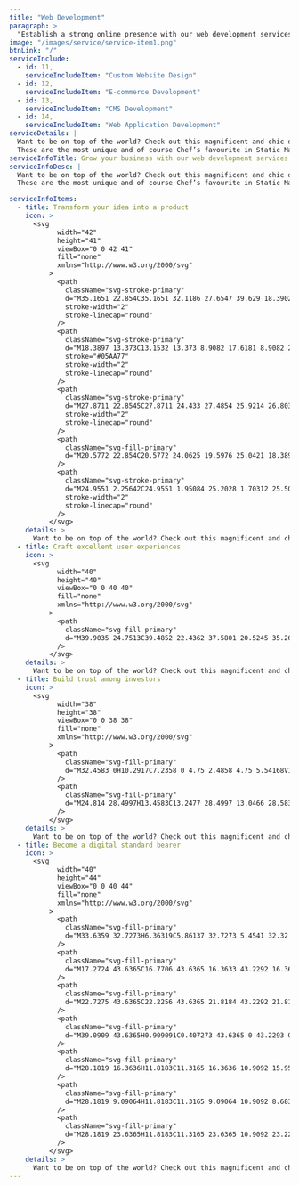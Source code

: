 ```yaml
---
title: "Web Development"
paragraph: >
  "Establish a strong online presence with our web development services. Our team delivers high-quality results, from custom website design to e-commerce solutions, using the latest technology."
image: "/images/service/service-item1.png"
btnLink: "/"
serviceInclude:
  - id: 11,
    serviceIncludeItem: "Custom Website Design"
  - id: 12,
    serviceIncludeItem: "E-commerce Development"
  - id: 13,
    serviceIncludeItem: "CMS Development"
  - id: 14,
    serviceIncludeItem: "Web Application Development"
serviceDetails: |
  Want to be on top of the world? Check out this magnificent and chic diamond collection!
  These are the most unique and of course Chef’s favourite in Static Mania. Please click View More to explore all the mouth-watering variations.
serviceInfoTitle: Grow your business with our web development services
serviceInfoDesc: |
  Want to be on top of the world? Check out this magnificent and chic diamond collection!
  These are the most unique and of course Chef’s favourite in Static Mania. Please click View More to explore all the mouth-watering variations.

serviceInfoItems:
  - title: Transform your idea into a product
    icon: >
      <svg
            width="42"
            height="41"
            viewBox="0 0 42 41"
            fill="none"
            xmlns="http://www.w3.org/2000/svg"
          >
            <path
              className="svg-stroke-primary"
              d="M35.1651 22.854C35.1651 32.1186 27.6547 39.629 18.3902 39.629C9.12563 39.629 1.61523 32.1186 1.61523 22.854C1.61523 13.5895 9.12563 6.0791 18.3902 6.0791"
              stroke-width="2"
              stroke-linecap="round"
            />
            <path
              className="svg-stroke-primary"
              d="M18.3897 13.373C13.1532 13.373 8.9082 17.6181 8.9082 22.8545C8.9082 28.091 13.1532 32.336 18.3897 32.336C18.8857 32.336 19.3729 32.2979 19.8484 32.2245"
              stroke="#05AA77"
              stroke-width="2"
              stroke-linecap="round"
            />
            <path
              className="svg-stroke-primary"
              d="M27.8711 22.8545C27.8711 24.433 27.4854 25.9214 26.803 27.2306"
              stroke-width="2"
              stroke-linecap="round"
            />
            <path
              className="svg-fill-primary"
              d="M20.5772 22.854C20.5772 24.0625 19.5976 25.0421 18.3892 25.0421C17.1808 25.0421 16.2012 24.0625 16.2012 22.854C16.2012 21.6456 17.1808 20.666 18.3892 20.666C19.0826 20.666 19.7007 20.9886 20.1016 21.4918C20.3993 21.8656 20.5772 22.339 20.5772 22.854Z"
            />
            <path
              className="svg-stroke-primary"
              d="M24.9551 2.25642C24.9551 1.95084 25.2028 1.70312 25.5084 1.70312H26.9168C34.6951 1.70312 41.0007 8.0087 41.0007 15.787V15.787C41.0007 16.0648 40.7755 16.29 40.4977 16.29H25.9551C25.4028 16.29 24.9551 15.8423 24.9551 15.29V2.25642Z"
              stroke-width="2"
              stroke-linecap="round"
            />
          </svg>
    details: >
      Want to be on top of the world? Check out this magnificent and chic diamond collection!These are the most unique and of course Chef’s favourite in Static Mania.
  - title: Craft excellent user experiences
    icon: >
      <svg
            width="40"
            height="40"
            viewBox="0 0 40 40"
            fill="none"
            xmlns="http://www.w3.org/2000/svg"
          >
            <path
              className="svg-fill-primary"
              d="M39.9035 24.7513C39.4852 22.4362 37.5801 20.5245 35.2683 20.0994C32.7698 19.6428 30.3481 20.7561 29.0997 22.9412C28.963 23.1812 28.698 23.3312 28.3396 23.3312C28.338 23.3312 28.3363 23.3312 28.3346 23.3312V15.8309C28.3346 13.5324 26.4645 11.664 24.1678 11.664L16.6674 11.6624C16.6674 11.3524 16.8458 11.0207 17.0891 10.879C18.8859 9.83895 20.001 7.90386 20.001 5.8304C20.001 4.09696 19.2376 2.4636 17.9075 1.35355C16.5758 0.240133 14.8241 -0.214888 13.089 0.0951266C10.7739 0.511787 8.86042 2.41688 8.4354 4.73035C7.97702 7.22711 9.09044 9.64894 11.2772 10.899C11.5006 11.0257 11.6672 11.354 11.6672 11.664H4.16684C1.87009 11.664 0 13.5324 0 15.8309V35.8318C0 38.1303 1.87009 39.9987 4.16684 39.9987H11.6672C12.5856 39.9987 13.3339 39.252 13.3339 38.262C13.3339 37.3753 12.8623 36.5535 12.1039 36.1202C10.5421 35.2268 9.74539 33.4917 10.0754 31.7C10.3771 30.0549 11.7388 28.6999 13.3839 28.4032C14.6473 28.1698 15.8724 28.4932 16.8374 29.2982C17.7891 30.0949 18.3342 31.26 18.3342 32.4984C18.3342 33.9801 17.5358 35.3619 16.2507 36.1069C15.4807 36.5569 15.0006 37.382 15.0006 38.332C15.0006 39.2521 15.749 39.9988 16.6674 39.9988H24.1677C26.4645 39.9988 28.3346 38.1303 28.3346 35.8319L28.4046 28.3316C28.6979 28.3316 28.9646 28.4899 29.118 28.7549C30.1596 30.55 32.0947 31.6651 34.1682 31.6651C35.9016 31.6651 37.535 30.9017 38.6468 29.5716C39.7585 28.2398 40.2169 26.483 39.9035 24.7513ZM37.3668 28.5015C36.5718 29.4532 35.4067 29.9982 34.1683 29.9982C32.6866 29.9982 31.3048 29.1998 30.5597 27.9181C30.1131 27.1447 29.2863 26.6647 28.3346 26.6647C27.4162 26.6647 26.6679 27.4114 26.6679 28.3314V35.8318C26.6679 37.2102 25.5462 38.3319 24.1678 38.3319L16.6674 38.2619C16.6674 37.9669 16.8258 37.7002 17.0891 37.5468C18.8859 36.5069 20.001 34.5718 20.001 32.4983C20.001 30.7649 19.2376 29.1315 17.9059 28.0215C16.8474 27.1364 15.5241 26.6664 14.1557 26.6664C13.8007 26.6664 13.444 26.6998 13.0856 26.763C10.7722 27.1797 8.85878 29.0848 8.43376 31.3966C7.97538 33.8951 9.08879 36.3169 11.2755 37.5669C11.5172 37.7036 11.6672 37.9703 11.6672 38.332H4.16684C2.78841 38.332 1.66672 37.2103 1.66672 35.8318V15.8309C1.66672 14.4525 2.78841 13.3308 4.16684 13.3308H11.6672C12.5839 13.3308 13.3323 12.5841 13.3356 11.664C13.3356 10.7474 12.8506 9.87895 12.1022 9.45229C10.5405 8.55889 9.74547 6.82381 10.0738 5.03208C10.3771 3.387 11.7372 2.03194 13.3839 1.73528C14.6473 1.50191 15.8724 1.82529 16.8374 2.63033C17.7891 3.427 18.3342 4.59206 18.3342 5.83048C18.3342 7.31219 17.5375 8.69398 16.2524 9.43901C15.4924 9.88239 15.0007 10.7541 15.0007 11.6641C15.0007 12.5842 15.7491 13.3308 16.6674 13.3308H24.1678C25.5462 13.3308 26.6679 14.4525 26.6679 15.831V23.3313C26.6679 24.2514 27.4163 24.998 28.4046 25.0014C29.293 25.0014 30.1147 24.5297 30.5481 23.7697C31.4398 22.2063 33.1766 21.3996 34.9683 21.7412C36.6118 22.0413 37.9668 23.403 38.2635 25.048C38.4918 26.3114 38.1718 27.5381 37.3668 28.5015Z"
            />
          </svg>
    details: >
      Want to be on top of the world? Check out this magnificent and chic diamond collection!These are the most unique and of course Chef’s favourite in Static Mania.
  - title: Build trust among investors
    icon: >
      <svg
            width="38"
            height="38"
            viewBox="0 0 38 38"
            fill="none"
            xmlns="http://www.w3.org/2000/svg"
          >
            <path
              className="svg-fill-primary"
              d="M32.4583 0H10.2917C7.2358 0 4.75 2.4858 4.75 5.54168V19.7917C4.75 22.8475 7.2358 25.3333 10.2917 25.3333H24.2139L31.8978 33.0188C32.0498 33.1693 32.2525 33.25 32.4583 33.25C32.5596 33.25 32.6626 33.2295 32.7608 33.1898C33.0568 33.0679 33.25 32.7781 33.25 32.4583V25.2779C35.9322 24.8916 38 22.5783 38 19.7917V5.54168C37.9999 2.4858 35.5141 0 32.4583 0ZM36.4166 19.7917C36.4166 21.9751 34.6401 23.75 32.4583 23.75C32.0213 23.75 31.6666 24.1046 31.6666 24.5416V30.5472L25.1022 23.9811C24.9533 23.8339 24.7522 23.75 24.5417 23.75H10.2917C8.10988 23.75 6.33338 21.975 6.33338 19.7917V5.54168C6.33338 3.35824 8.10988 1.58338 10.2917 1.58338H32.4583C34.6401 1.58338 36.4166 3.35832 36.4166 5.54168V19.7917Z"
            />
            <path
              className="svg-fill-primary"
              d="M24.814 28.4997H13.4583C13.2477 28.4997 13.0466 28.5837 12.8978 28.7325L6.3333 35.297V29.2914C6.3333 28.8544 5.97861 28.4997 5.54161 28.4997C3.3598 28.4997 1.58331 26.7248 1.58331 24.5414V10.2915C1.58331 9.16726 2.06305 8.09065 2.90224 7.34327C3.22844 7.05033 3.2553 6.55002 2.96399 6.22546C2.67105 5.89927 2.17394 5.87077 1.84619 6.16215C0.67294 7.21183 0 8.71757 0 10.2915V24.5414C0 27.3281 2.0678 29.6414 4.74999 30.0277V37.2081C4.74999 37.5279 4.94318 37.8177 5.23924 37.9396C5.33743 37.9792 5.4403 37.9998 5.54168 37.9998C5.74749 37.9998 5.95018 37.919 6.10062 37.7686L13.7861 30.0831H24.814C25.251 30.0831 25.6057 29.7284 25.6057 29.2914C25.6057 28.8544 25.251 28.4997 24.814 28.4997Z"
            />
          </svg>
    details: >
      Want to be on top of the world? Check out this magnificent and chic diamond collection!These are the most unique and of course Chef’s favourite in Static Mania.
  - title: Become a digital standard bearer
    icon: >
      <svg
            width="40"
            height="44"
            viewBox="0 0 40 44"
            fill="none"
            xmlns="http://www.w3.org/2000/svg"
          >
            <path
              className="svg-fill-primary"
              d="M33.6359 32.7273H6.36319C5.86137 32.7273 5.4541 32.32 5.4541 31.8182V0.909091C5.4541 0.407273 5.86137 0 6.36319 0H33.6359C34.1377 0 34.545 0.407273 34.545 0.909091V31.8182C34.545 32.32 34.1377 32.7273 33.6359 32.7273ZM7.27228 30.9091H32.7268V1.81818H7.27228V30.9091Z"
            />
            <path
              className="svg-fill-primary"
              d="M17.2724 43.6365C16.7706 43.6365 16.3633 43.2292 16.3633 42.7274V31.8183C16.3633 31.3165 16.7706 30.9092 17.2724 30.9092C17.7742 30.9092 18.1815 31.3165 18.1815 31.8183V42.7274C18.1815 43.2292 17.7742 43.6365 17.2724 43.6365Z"
            />
            <path
              className="svg-fill-primary"
              d="M22.7275 43.6365C22.2256 43.6365 21.8184 43.2292 21.8184 42.7274V31.8183C21.8184 31.3165 22.2256 30.9092 22.7275 30.9092C23.2293 30.9092 23.6365 31.3165 23.6365 31.8183V42.7274C23.6365 43.2292 23.2293 43.6365 22.7275 43.6365Z"
            />
            <path
              className="svg-fill-primary"
              d="M39.0909 43.6365H0.909091C0.407273 43.6365 0 43.2293 0 42.7275C0 42.2256 0.407273 41.8184 0.909091 41.8184H39.0909C39.5927 41.8184 40 42.2256 40 42.7275C40 43.2293 39.5927 43.6365 39.0909 43.6365Z"
            />
            <path
              className="svg-fill-primary"
              d="M28.1819 16.3636H11.8183C11.3165 16.3636 10.9092 15.9563 10.9092 15.4545C10.9092 14.9527 11.3165 14.5454 11.8183 14.5454H28.1819C28.6837 14.5454 29.091 14.9527 29.091 15.4545C29.091 15.9563 28.6837 16.3636 28.1819 16.3636Z"
            />
            <path
              className="svg-fill-primary"
              d="M28.1819 9.09064H11.8183C11.3165 9.09064 10.9092 8.68337 10.9092 8.18155C10.9092 7.67973 11.3165 7.27246 11.8183 7.27246H28.1819C28.6837 7.27246 29.091 7.67973 29.091 8.18155C29.091 8.68337 28.6837 9.09064 28.1819 9.09064Z"
            />
            <path
              className="svg-fill-primary"
              d="M28.1819 23.6365H11.8183C11.3165 23.6365 10.9092 23.2293 10.9092 22.7275C10.9092 22.2256 11.3165 21.8184 11.8183 21.8184H28.1819C28.6837 21.8184 29.091 22.2256 29.091 22.7275C29.091 23.2293 28.6837 23.6365 28.1819 23.6365Z"
            />
          </svg>
    details: >
      Want to be on top of the world? Check out this magnificent and chic diamond collection!These are the most unique and of course Chef’s favourite in Static Mania.
---
```

